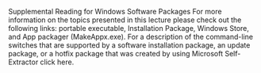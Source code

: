 Supplemental Reading for Windows Software Packages For more information on the
topics presented in this lecture please check out the following links: portable
executable, Installation Package, Windows Store,  and App packager
(MakeAppx.exe).  For a description of the command-line switches that are
supported by a software installation package, an update package, or a hotfix
package that was created by using Microsoft Self-Extractor click here.